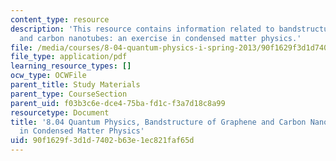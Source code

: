 ```yaml
---
content_type: resource
description: 'This resource contains information related to bandstructure of graphene
  and carbon nanotubes: an exercise in condensed matter physics.'
file: /media/courses/8-04-quantum-physics-i-spring-2013/90f1629f3d1d7402b63e1ec821faf65d_MIT8_04S13_BandGrapheneCNT.pdf
file_type: application/pdf
learning_resource_types: []
ocw_type: OCWFile
parent_title: Study Materials
parent_type: CourseSection
parent_uid: f03b3c6e-dce4-75ba-fd1c-f3a7d18c8a99
resourcetype: Document
title: '8.04 Quantum Physics, Bandstructure of Graphene and Carbon Nanotubes: An Exercise
  in Condensed Matter Physics'
uid: 90f1629f-3d1d-7402-b63e-1ec821faf65d
---
```

